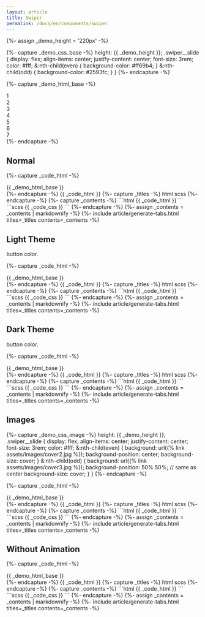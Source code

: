 ```yaml
---
layout: article
title: Swiper
permalink: /docs/en/components/swiper
---
```


<!-- ============================================= -->
{%- assign _demo_height = '220px' -%}
<!-- ============================================= -->
{%- capture _demo_css_base -%}
  height: {{ _demo_height }};
  .swiper__slide {
    display: flex;
    align-items: center;
    justify-content: center;
    font-size: 3rem;
    color: #fff;
    &:nth-child(even) {
      background-color: #ff69b4;
    }
    &:nth-child(odd) {
      background-color: #2593fc;
    }
  }
{%- endcapture -%}
<!-- ============================================= -->
{%- capture _demo_html_base -%}
  <div class="swiper__slides">
    <div class="swiper__slide">1</div>
    <div class="swiper__slide">2</div>
    <div class="swiper__slide">3</div>
    <div class="swiper__slide">4</div>
    <div class="swiper__slide">5</div>
    <div class="swiper__slide">6</div>
    <div class="swiper__slide">7</div>
  </div>
  <div class="swiper__button swiper__button--prev fas fa-chevron-left"></div>
  <div class="swiper__button swiper__button--next fas fa-chevron-right"></div>
{%- endcapture -%}
<!-- ============================================= -->

## Normal

<!-- ============================================= -->
<style>
{%- capture _code_css -%}
#example-swiper-normal {
  {{ _demo_css_base }}
}
{%- endcapture -%}
{{ _code_css | scssify }}
</style>
{%- capture _code_html -%}
<div class="swiper my-3" id="example-swiper-normal">
{{ _demo_html_base }}
</div>
{%- endcapture -%}
{{ _code_html }}
{%- capture _titles -%}
html
<!-- split title -->
scss
{%- endcapture -%}
{%- capture _contents -%}
```html
{{ _code_html }}
```
<!-- split content -->
```scss
{{ _code_css }}
```
{%- endcapture -%}
{%- assign _contents = _contents | markdownify -%}
{%- include article/generate-tabs.html titles=_titles contents=_contents -%}
<!-- ============================================= -->

## Light Theme

button color.

<!-- ============================================= -->
<style>
{%- capture _code_css -%}
#example-swiper-light {
  {{ _demo_css_base }}
}
{%- endcapture -%}
{{ _code_css | scssify }}
</style>
{%- capture _code_html -%}
<div class="swiper swiper--light my-3" id="example-swiper-light">
{{ _demo_html_base }}
</div>
{%- endcapture -%}
{{ _code_html }}
{%- capture _titles -%}
html
<!-- split title -->
scss
{%- endcapture -%}
{%- capture _contents -%}
```html
{{ _code_html }}
```
<!-- split content -->
```scss
{{ _code_css }}
```
{%- endcapture -%}
{%- assign _contents = _contents | markdownify -%}
{%- include article/generate-tabs.html titles=_titles contents=_contents -%}
<!-- ============================================= -->

## Dark Theme

button color.

<!-- ============================================= -->
<style>
{%- capture _code_css -%}
#example-swiper-dark {
  {{ _demo_css_base }}
}
{%- endcapture -%}
{{ _code_css | scssify }}
</style>
{%- capture _code_html -%}
<div class="swiper swiper--dark my-3" id="example-swiper-dark">
{{ _demo_html_base }}
</div>
{%- endcapture -%}
{{ _code_html }}
{%- capture _titles -%}
html
<!-- split title -->
scss
{%- endcapture -%}
{%- capture _contents -%}
```html
{{ _code_html }}
```
<!-- split content -->
```scss
{{ _code_css }}
```
{%- endcapture -%}
{%- assign _contents = _contents | markdownify -%}
{%- include article/generate-tabs.html titles=_titles contents=_contents -%}
<!-- ============================================= -->

## Images

<!-- ============================================= -->
{%- capture _demo_css_image -%}
  height: {{ _demo_height }};
  .swiper__slide {
    display: flex;
    align-items: center;
    justify-content: center;
    font-size: 3rem;
    color: #fff;
    &:nth-child(even) {
      background: url({% link assets/images/cover2.jpg %});
      background-position: center;
      background-size: cover;
    }
    &:nth-child(odd) {
      background: url({% link assets/images/cover3.jpg %});
      background-position: 50% 50%; // same as center
      background-size: cover;
    }
  }
{%- endcapture -%}
<!-- ============================================= -->

<!-- ============================================= -->
<style>
{%- capture _code_css -%}
#example-swiper-images {
  {{ _demo_css_image }}
}
{%- endcapture -%}
{{ _code_css | scssify }}
</style>
{%- capture _code_html -%}
<div class="swiper my-3" id="example-swiper-images">
{{ _demo_html_base }}
</div>
{%- endcapture -%}
{{ _code_html }}
{%- capture _titles -%}
html
<!-- split title -->
scss
{%- endcapture -%}
{%- capture _contents -%}
```html
{{ _code_html }}
```
<!-- split content -->
```scss
{{ _code_css }}
```
{%- endcapture -%}
{%- assign _contents = _contents | markdownify -%}
{%- include article/generate-tabs.html titles=_titles contents=_contents -%}
<!-- ============================================= -->

## Without Animation

<!-- ============================================= -->
<style>
{%- capture _code_css -%}
#example-swiper-normal {
  {{ _demo_css_base }}
}
{%- endcapture -%}
{{ _code_css | scssify }}
</style>
{%- capture _code_html -%}
<div class="swiper my-3" id="example-swiper-normal" data-swiper-animation='close'>
{{ _demo_html_base }}
</div>
{%- endcapture -%}
{{ _code_html }}
{%- capture _titles -%}
html
<!-- split title -->
scss
{%- endcapture -%}
{%- capture _contents -%}
```html
{{ _code_html }}
```
<!-- split content -->
```scss
{{ _code_css }}
```
{%- endcapture -%}
{%- assign _contents = _contents | markdownify -%}
{%- include article/generate-tabs.html titles=_titles contents=_contents -%}
<!-- ============================================= -->

